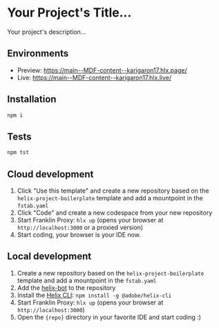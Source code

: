 # Your Project's Title...
Your project's description...

## Environments
- Preview: https://main--MDF-content--karigaron17.hlx.page/
- Live: https://main--MDF-content--karigaron17.hlx.live/

## Installation

```sh
npm i
```

## Tests

```sh
npm tst
```

## Cloud development

1. Click "Use this template" and create a new repository based on the `helix-project-boilerplate` template and add a mountpoint in the `fstab.yaml`
2. Click "Code" and create a new codespace from your new repository
3. Start Franklin Proxy: `hlx up` (opens your browser at `http://localhost:3000` or a proxied version)
4. Start coding, your browser is your IDE now.

## Local development

1. Create a new repository based on the `helix-project-boilerplate` template and add a mountpoint in the `fstab.yaml`
1. Add the [helix-bot](https://github.com/apps/helix-bot) to the repository
1. Install the [Helix CLI](https://github.com/adobe/helix-cli): `npm install -g @adobe/helix-cli`
1. Start Franklin Proxy: `hlx up` (opens your browser at `http://localhost:3000`)
1. Open the `{repo}` directory in your favorite IDE and start coding :)
